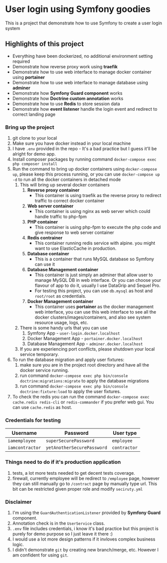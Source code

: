 # User login using Symfony goodies

This is a project that demonstrate how to use Symfony to create a user login system

## Highlights of this project

* Everything have been dockerized, no additional environment setting required
* Demonstrate how reverse proxy work using __traefik__
* Demonstrate how to use web interface to manage docker container using __portainer__
* Demonstrate how to use web interface to manage database using __adminer__
* Demonstrate how __Symfony Guard component__ works
* Demonstrate how __Doctrine custom annotation__ works
* Demonstrate how to use __Redis__ to store session data
* Demonstrate how __event listener__ handle the login event and redirect to correct landing page

### Bring up the project

1. git clone to your local
2. Make sure you have docker instead in your local machine
3. I have `.env` provided in the repo - It's a bad practice but I guess it'll be alright for demo app.  
4. Install composer packages by running command `docker-compose exec php composer install`
5. Run the command to bring up docker containers using `docker-compose up`, please keep this process running, or you can use `docker-compose up -d` to run all the docker containers in detached mode
    1. This will bring up several docker containers
        1. __Reverse proxy container__
            * This container is using traefik as the reverse proxy to redirect traffic to correct docker container
        2. __Web server container__
            * This container is using nginx as web server which could handle traffic to php-fpm
        3. __PHP container__
            * This container is using php-fpm to execute the php code and give response to web server container
        4. __Redis contrainer__
            * This container running redis service with alpine. you might want to use ElasticCache in production.
        5. __Database container__
            * This is a container that runs MySQL database so Symfony can use it
        6. __Database Management container__
            * This container is just simply an adminer that allow user to manage MySQL DB in web interface. Or you can choose your flavour of app to do it, usually I use DataGrip and Sequel Pro.
            * For testing this project, you can use `db.mysql` as host and `root/root` as credentials.
        7. __Docker Management container__
            * This container uses __portainer__ as the docker management web interface, you can use this web interface to see all the docker clusters/images/containers, and also see system resource usage, logs, etc.
    2. There is some handy urls that you can use
        1. Symfony App - `user-login.docker.localhost`
        2. Docker Management App - `portainer.docker.localhost`
        3. Database Management App - `adminer.docker.localhost`
    3. If you are experiencing port conflicts, please shutdown your local service temporary.
6. To run the database migration and apply user fixtures:
    1. make sure you are in the project root directory and have all the docker service running.
    2. run command `docker-compose exec php bin/console doctrine:migrations:migrate` to apply the database migrations
    3. run command `docker-compose exec php bin/console doctrine:fixture:load` to apply the user fixtures.
7. To check the redis you can run the command `docker-compose exec cache.redis redis-cli` or `redis-commander` if you prefer web gui. You can use `cache.redis` as host.

### Credentials for testing

Username | Password | User type
--- | --- |---
`iamemployee` | `superSecurePassword` | `employee`
`iamcontractor` | `yetAnotherSecurePassword` | `contractor`

### Things need to do if it's production application

1. tests, a lot more tests needed to get decent tests coverage.
2. firewall, currently employee will be redirect to `/employee` page, however they can still manually go to `/contract` page by manually type url. This bit can be restricted given proper role and modify `seciruty.yml`

### Disclaimer

1. I'm using the `GuardAuthenticationListener` provided by __Symfony Guard__ component.
2. Annotation check is in the `UserService` class.
3. `.env` file includes credentials, i know it's bad practice but this project is purely for demo purpose so I just leave it there :)
4. I would use a lot more design patterns if it invloves complex business logic.
5. I didn't demonstrate `git` by creating new branch/merge, etc. However I am confident for using `git`.